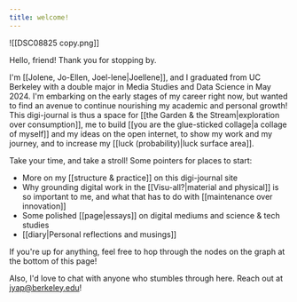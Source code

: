 ```yaml
---
title: welcome!
---
```

![[DSC08825 copy.png]]

Hello, friend! Thank you for stopping by. 

I'm [[Jolene, Jo-Ellen, Joel-lene|Joellene]], and I graduated from UC Berkeley with a double major in Media Studies and Data Science in May 2024. I'm embarking on the early stages of my career right now, but wanted to find an avenue to continue nourishing my academic and personal growth! This digi-journal is thus a space for [[the Garden & the Stream|exploration over consumption]], me to build [[you are the glue-sticked collage|a collage of myself]] and my ideas on the open internet, to show my work and my journey, and to increase my [[luck (probability)|luck surface area]].

Take your time, and take a stroll! Some pointers for places to start:
* More on my [[structure & practice]] on this digi-journal site
* Why grounding digital work in the [[Visu-all?|material and physical]] is so important to me, and what that has to do with [[maintenance over innovation]]
* Some polished [[page|essays]] on digital mediums and science & tech studies
* [[diary|Personal reflections and musings]]

If you're up for anything, feel free to hop through the nodes on the graph at the bottom of this page!

Also, I'd love to chat with anyone who stumbles through here. Reach out at jyap@berkeley.edu!